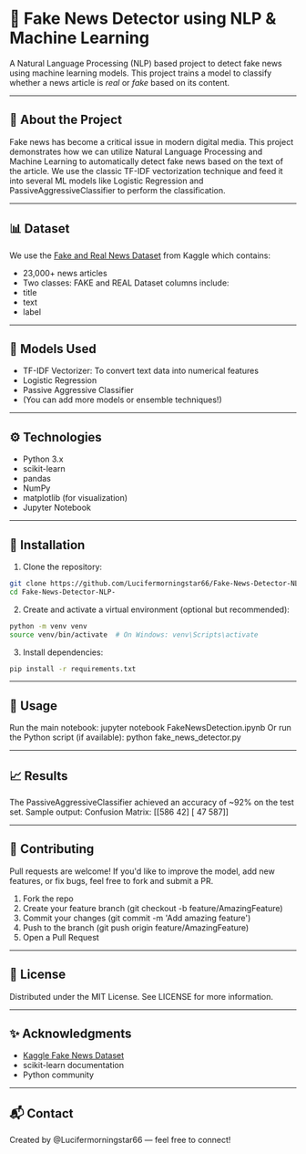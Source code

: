 # 📰 Fake News Detector using NLP & Machine Learning
A Natural Language Processing (NLP) based project to detect fake news using machine learning models. This project trains a model to classify whether a news article is *real* or *fake* based on its content.

---

## 📖 About the Project

Fake news has become a critical issue in modern digital media. This project demonstrates how we can utilize Natural Language Processing and Machine Learning to automatically detect fake news based on the text of the article.
We use the classic TF-IDF vectorization technique and feed it into several ML models like Logistic Regression and PassiveAggressiveClassifier to perform the classification.

---

## 📊 Dataset

We use the [Fake and Real News Dataset](https://www.kaggle.com/datasets/clmentbisaillon/fake-and-real-news-dataset) from Kaggle which contains:
- 23,000+ news articles
- Two classes: FAKE and REAL
Dataset columns include:
- title
- text
- label

---

## 🧠 Models Used

- TF-IDF Vectorizer: To convert text data into numerical features
- Logistic Regression
- Passive Aggressive Classifier
- (You can add more models or ensemble techniques!)

---

## ⚙️ Technologies

- Python 3.x
- scikit-learn
- pandas
- NumPy
- matplotlib (for visualization)
- Jupyter Notebook

---

## 🚀 Installation

1. Clone the repository:
```bash
git clone https://github.com/Lucifermorningstar66/Fake-News-Detector-NLP-.git
cd Fake-News-Detector-NLP-
```
2. Create and activate a virtual environment (optional but recommended):
```bash
python -m venv venv
source venv/bin/activate  # On Windows: venv\Scripts\activate
```
3. Install dependencies:
```bash
pip install -r requirements.txt
```

---

## 🧪 Usage

Run the main notebook:
jupyter notebook FakeNewsDetection.ipynb
Or run the Python script (if available):
python fake_news_detector.py

---

## 📈 Results

The PassiveAggressiveClassifier achieved an accuracy of \~92% on the test set.
Sample output:
Confusion Matrix:
[[586   42]
 [ 47 587]]

---

## 🤝 Contributing

Pull requests are welcome! If you'd like to improve the model, add new features, or fix bugs, feel free to fork and submit a PR.
1. Fork the repo
2. Create your feature branch (git checkout -b feature/AmazingFeature)
3. Commit your changes (git commit -m 'Add amazing feature')
4. Push to the branch (git push origin feature/AmazingFeature)
5. Open a Pull Request

---

## 📄 License

Distributed under the MIT License. See LICENSE for more information.

---

## ✨ Acknowledgments

* [Kaggle Fake News Dataset](https://www.kaggle.com/datasets/clmentbisaillon/fake-and-real-news-dataset)
* scikit-learn documentation
* Python community

---

## 📬 Contact
Created by @Lucifermorningstar66 — feel free to connect!
